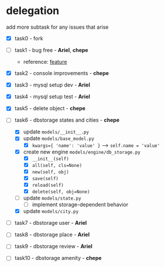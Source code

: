 # delegation

add more subtask for any issues that arise

- [x] task0 - fork

- [ ] task1 - bug free - **Ariel**, **chepe**
	- reference: [feature](https://docs.python.org/3/library/unittest.html#skipping-tests-and-expected-failures)

- [x] task2 - console improvements - **chepe**

- [x] task3 - mysql setup dev - **Ariel**

- [x] task4 - mysql setup test - **Ariel**

- [x] task5 - delete object - **chepe**

- [ ] task6 - dbstorage states and cities - **chepe**
	- [x] update `models/__init__.py`
	- [x] update `models/base_model.py`
		- [x] `kwargs={ 'name': 'value' }` --> `self.name = 'value'`
	- [x] create new engine `models/engine/db_storage.py`
		- [x] `__init__(self)`
		- [x] `all(self, cls=None)`
		- [x] `new(self, obj)`
		- [x] `save(self)`
		- [x] `reload(self)`
		- [x] `delete(self, obj=None)`
	- [ ] update `models/state.py`
		- [ ] implement storage-dependent behavior
	- [x] update `models/city.py`

- [ ] task7 - dbstorage user - **Ariel**

- [ ] task8 - dbstorage place - **Ariel**

- [ ] task9 - dbstorage review - **Ariel**

- [ ] task10 - dbstorage amenity - **chepe**

